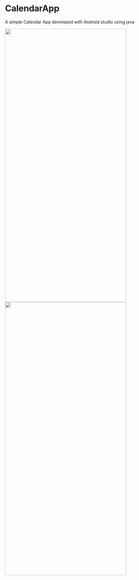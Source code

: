 # CalendarApp
A simple Calendar App developed with Android studio using java

<p float="left">
  <img src="https://user-images.githubusercontent.com/74872422/208725107-0f0f67d1-94b3-4edf-923f-f66ce78d5ddc.jpg" width="400" height="900">
  <img src="https://user-images.githubusercontent.com/74872422/208725103-c3f01278-3190-447c-8c7e-01ba4d7554a0.jpg" width="400" height="900">  
</p>
